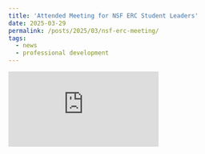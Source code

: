 ```yaml
---
title: 'Attended Meeting for NSF ERC Student Leaders'
date: 2025-03-29
permalink: /posts/2025/03/nsf-erc-meeting/
tags:
  - news
  - professional development
---
```


<meta name="viewport" content="width=device-width, initial-scale=1.0">
<iframe src="https://www.linkedin.com/embed/feed/update/urn:li:share:7312851233101201408" frameborder="0" allowfullscreen="" title="Embedded post"></iframe>
